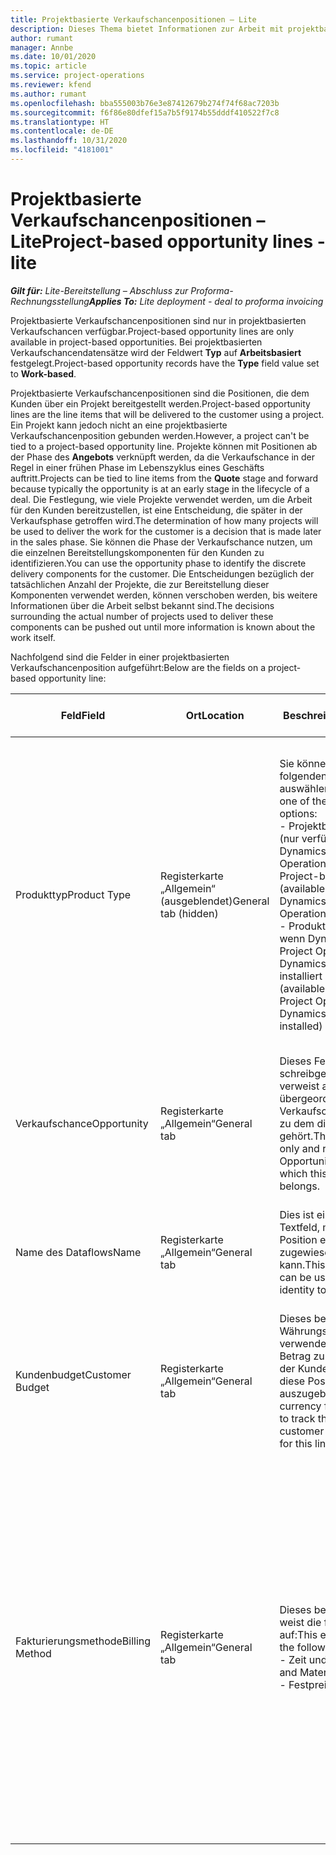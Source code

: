 ```yaml
---
title: Projektbasierte Verkaufschancenpositionen – Lite
description: Dieses Thema bietet Informationen zur Arbeit mit projektbasierten Verkaufschancenpositionen. (Pro)
author: rumant
manager: Annbe
ms.date: 10/01/2020
ms.topic: article
ms.service: project-operations
ms.reviewer: kfend
ms.author: rumant
ms.openlocfilehash: bba555003b76e3e87412679b274f74f68ac7203b
ms.sourcegitcommit: f6f86e80dfef15a7b5f9174b55dddf410522f7c8
ms.translationtype: HT
ms.contentlocale: de-DE
ms.lasthandoff: 10/31/2020
ms.locfileid: "4181001"
---
```

# <a name="project-based-opportunity-lines---lite"></a><span data-ttu-id="114f3-104">Projektbasierte Verkaufschancenpositionen – Lite</span><span class="sxs-lookup"><span data-stu-id="114f3-104">Project-based opportunity lines - lite</span></span>

<span data-ttu-id="114f3-105">_**Gilt für:** Lite-Bereitstellung – Abschluss zur Proforma-Rechnungsstellung_</span><span class="sxs-lookup"><span data-stu-id="114f3-105">_**Applies To:** Lite deployment - deal to proforma invoicing_</span></span>

<span data-ttu-id="114f3-106">Projektbasierte Verkaufschancenpositionen sind nur in projektbasierten Verkaufschancen verfügbar.</span><span class="sxs-lookup"><span data-stu-id="114f3-106">Project-based opportunity lines are only available in project-based opportunities.</span></span> <span data-ttu-id="114f3-107">Bei projektbasierten Verkaufschancendatensätze wird der Feldwert **Typ** auf **Arbeitsbasiert** festgelegt.</span><span class="sxs-lookup"><span data-stu-id="114f3-107">Project-based opportunity records have the **Type** field value set to **Work-based**.</span></span>

<span data-ttu-id="114f3-108">Projektbasierte Verkaufschancenpositionen sind die Positionen, die dem Kunden über ein Projekt bereitgestellt werden.</span><span class="sxs-lookup"><span data-stu-id="114f3-108">Project-based opportunity lines are the line items that will be delivered to the customer using a project.</span></span> <span data-ttu-id="114f3-109">Ein Projekt kann jedoch nicht an eine projektbasierte Verkaufschancenposition gebunden werden.</span><span class="sxs-lookup"><span data-stu-id="114f3-109">However, a project can't be tied to a project-based opportunity line.</span></span> <span data-ttu-id="114f3-110">Projekte können mit Positionen ab der Phase des **Angebots** verknüpft werden, da die Verkaufschance in der Regel in einer frühen Phase im Lebenszyklus eines Geschäfts auftritt.</span><span class="sxs-lookup"><span data-stu-id="114f3-110">Projects can be tied to line items from the **Quote** stage and forward because typically the opportunity is at an early stage in the lifecycle of a deal.</span></span> <span data-ttu-id="114f3-111">Die Festlegung, wie viele Projekte verwendet werden, um die Arbeit für den Kunden bereitzustellen, ist eine Entscheidung, die später in der Verkaufsphase getroffen wird.</span><span class="sxs-lookup"><span data-stu-id="114f3-111">The determination of how many projects will be used to deliver the work for the customer is a decision that is made later in the sales phase.</span></span> <span data-ttu-id="114f3-112">Sie können die Phase der Verkaufschance nutzen, um die einzelnen Bereitstellungskomponenten für den Kunden zu identifizieren.</span><span class="sxs-lookup"><span data-stu-id="114f3-112">You can use the opportunity phase to identify the discrete delivery components for the customer.</span></span> <span data-ttu-id="114f3-113">Die Entscheidungen bezüglich der tatsächlichen Anzahl der Projekte, die zur Bereitstellung dieser Komponenten verwendet werden, können verschoben werden, bis weitere Informationen über die Arbeit selbst bekannt sind.</span><span class="sxs-lookup"><span data-stu-id="114f3-113">The decisions surrounding the actual number of projects used to deliver these components can be pushed out until more information is known about the work itself.</span></span>

<span data-ttu-id="114f3-114">Nachfolgend sind die Felder in einer projektbasierten Verkaufschancenposition aufgeführt:</span><span class="sxs-lookup"><span data-stu-id="114f3-114">Below are the fields on a project-based opportunity line:</span></span>

| <span data-ttu-id="114f3-115">**Feld**</span><span class="sxs-lookup"><span data-stu-id="114f3-115">**Field**</span></span> | <span data-ttu-id="114f3-116">**Ort**</span><span class="sxs-lookup"><span data-stu-id="114f3-116">**Location**</span></span> | <span data-ttu-id="114f3-117">**Beschreibung**</span><span class="sxs-lookup"><span data-stu-id="114f3-117">**Description**</span></span> | <span data-ttu-id="114f3-118">**Downstream-Auswirkungen**</span><span class="sxs-lookup"><span data-stu-id="114f3-118">**Downstream impact**</span></span> |
| --- | --- | --- | --- |
| <span data-ttu-id="114f3-119">Produkttyp</span><span class="sxs-lookup"><span data-stu-id="114f3-119">Product Type</span></span> | <span data-ttu-id="114f3-120">Registerkarte „Allgemein“ (ausgeblendet)</span><span class="sxs-lookup"><span data-stu-id="114f3-120">General tab (hidden)</span></span> | <span data-ttu-id="114f3-121">Sie können eine der folgenden Optionen auswählen:</span><span class="sxs-lookup"><span data-stu-id="114f3-121">You can select one of the following options:</span></span></br><span data-ttu-id="114f3-122">- Projektbasierter Service (nur verfügbar, wenn Dynamics 365 Project Operations installiert ist)</span><span class="sxs-lookup"><span data-stu-id="114f3-122">- Project-based service (available only when Dynamics 365 Project Operations is installed)</span></span></br><span data-ttu-id="114f3-123">- Produkt (nur verfügbar, wenn Dynamics 365 Project Operations und Dynamics 365 Sales installiert sind)</span><span class="sxs-lookup"><span data-stu-id="114f3-123">- Product (available only when Project Operations and Dynamics 365 Sales are installed)</span></span> | <span data-ttu-id="114f3-124">Der Wert dieses Feldes wird auf **Projektbasierter Service** festgelegt, wenn Sie eine projektbasierte Verkaufschancenposition aus dem projektbasierten Positionsraster in der Verkaufschance erstellen.</span><span class="sxs-lookup"><span data-stu-id="114f3-124">The value of this field is set to **Project-based service** when you create a project-based opportunity line from the project-based lines grid on the Opportunity.</span></span> <br> <span data-ttu-id="114f3-125">Wenn Sie diesen Wert ändern oder überschreiben, wird die Projektfunktionalität für Ihre projektbasierten Positionen nicht aktiviert.</span><span class="sxs-lookup"><span data-stu-id="114f3-125">If you change or override this value, the project functionality won't be enabled on your project-based line items.</span></span> |
| <span data-ttu-id="114f3-126">Verkaufschance</span><span class="sxs-lookup"><span data-stu-id="114f3-126">Opportunity</span></span> | <span data-ttu-id="114f3-127">Registerkarte „Allgemein“</span><span class="sxs-lookup"><span data-stu-id="114f3-127">General tab</span></span> | <span data-ttu-id="114f3-128">Dieses Feld ist schreibgeschützt und verweist auf den übergeordneten Verkaufschancendatensatz, zu dem diese Position gehört.</span><span class="sxs-lookup"><span data-stu-id="114f3-128">This field is read-only and references parent Opportunity record to which this line item belongs.</span></span> | <span data-ttu-id="114f3-129">Es gibt keine nachgelagerten Auswirkungen über dieses Feld.</span><span class="sxs-lookup"><span data-stu-id="114f3-129">There is no downstream impact from this field.</span></span> |
| <span data-ttu-id="114f3-130">Name des Dataflows</span><span class="sxs-lookup"><span data-stu-id="114f3-130">Name</span></span> | <span data-ttu-id="114f3-131">Registerkarte „Allgemein“</span><span class="sxs-lookup"><span data-stu-id="114f3-131">General tab</span></span> | <span data-ttu-id="114f3-132">Dies ist ein bearbeitbares Textfeld, mit dem dieser Position eine kurze Identität zugewiesen werden kann.</span><span class="sxs-lookup"><span data-stu-id="114f3-132">This editable text field can be used to give a short identity to the line item.</span></span> | <span data-ttu-id="114f3-133">Dieser Wert wird in die Angebotsposition übertragen, wenn Sie aus dieser Verkaufschance ein Angebot erstellen.</span><span class="sxs-lookup"><span data-stu-id="114f3-133">This value is carried over to the quote line when you create a quote from this opportunity.</span></span> |
| <span data-ttu-id="114f3-134">Kundenbudget</span><span class="sxs-lookup"><span data-stu-id="114f3-134">Customer Budget</span></span> | <span data-ttu-id="114f3-135">Registerkarte „Allgemein“</span><span class="sxs-lookup"><span data-stu-id="114f3-135">General tab</span></span> | <span data-ttu-id="114f3-136">Dieses bearbeitbare Währungsfeld kann verwendet werden, um den Betrag zu verfolgen, den der Kunde bereit ist, für diese Position auszugeben.</span><span class="sxs-lookup"><span data-stu-id="114f3-136">This editable currency field can be used to track the amount that the customer is willing to spend for this line item.</span></span> | <span data-ttu-id="114f3-137">Dieser Wert wird in das entsprechende Feld in der Angebotsposition übertragen, wenn Sie aus dieser Verkaufschance ein Angebot erstellen.</span><span class="sxs-lookup"><span data-stu-id="114f3-137">This value is carried over to the corresponding field on the quote line when you create a quote from this opportunity.</span></span> |
| <span data-ttu-id="114f3-138">Fakturierungsmethode</span><span class="sxs-lookup"><span data-stu-id="114f3-138">Billing Method</span></span> | <span data-ttu-id="114f3-139">Registerkarte „Allgemein“</span><span class="sxs-lookup"><span data-stu-id="114f3-139">General tab</span></span> | <span data-ttu-id="114f3-140">Dieses bearbeitbare Feld weist die folgenden Werte auf:</span><span class="sxs-lookup"><span data-stu-id="114f3-140">This editable field has the following values:</span></span></br><span data-ttu-id="114f3-141">- Zeit und Material</span><span class="sxs-lookup"><span data-stu-id="114f3-141">- Time and Material</span></span></br><span data-ttu-id="114f3-142">- Festpreis</span><span class="sxs-lookup"><span data-stu-id="114f3-142">- Fixed Price</span></span> | <span data-ttu-id="114f3-143">Dieser Wert wird in das entsprechende Feld in der Angebotsposition übertragen, wenn Sie aus dieser Verkaufschance ein Angebot erstellen.</span><span class="sxs-lookup"><span data-stu-id="114f3-143">This value is carried over to the corresponding field on the quote line when you create a quote from this opportunity.</span></span> <span data-ttu-id="114f3-144">Nachdem die Angebotsposition erstellt wurde, ist das Feld gesperrt und kann nicht geändert werden.</span><span class="sxs-lookup"><span data-stu-id="114f3-144">After the quote line is created, the field is locked and can't be changed.</span></span> <span data-ttu-id="114f3-145">Weisen Sie diesen Feldwert so genau wie möglich zu.</span><span class="sxs-lookup"><span data-stu-id="114f3-145">Assign this field value as accurately as possible.</span></span> <span data-ttu-id="114f3-146">Wenn Sie den Wert dieses Felds in der Angebotsposition ändern müssen, löschen Sie die Angebotsposition und erstellen Sie sie neu.</span><span class="sxs-lookup"><span data-stu-id="114f3-146">If you need to change the value of this field on the quote line, delete and re-create the quote line.</span></span> |

